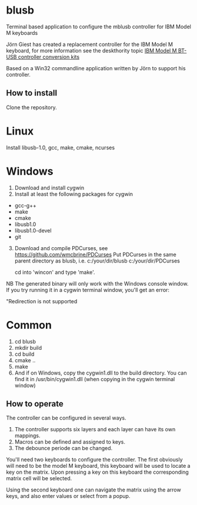 # blusb
Terminal based application to configure the mblusb controller for IBM Model M keyboards

Jörn Giest has created a replacement controller for the IBM Model M keyboard, for more information see the deskthority topic 
[IBM Model M BT-USB controller conversion kits](https://deskthority.net/viewtopic.php?f=55&t=17388)

Based on a Win32 commandline application written by Jörn to support his controller.


## How to install

Clone the repository.

Linux
=====

Install libusb-1.0, gcc, make, cmake, ncurses

Windows
=======

1. Download and install cygwin
2. Install at least the following packages for cygwin
  * gcc-g++
  * make
  * cmake
  * libusb1.0
  * libusb1.0-devel
  * git
3. Download and compile PDCurses, see https://github.com/wmcbrine/PDCurses
   Put PDCurses in the same parent directory as blusb, i.e.
     c:/your/dir/blusb
     c:/your/dir/PDCurses

   cd into 'wincon' and type 'make'.

NB The generated binary will only work with the Windows console window. If you
try running it in a cygwin terminal window, you'll get an error: 

"Redirection is not supported

 

Common
======

1. cd blusb
2. mkdir build
3. cd build
4. cmake ..
5. make
6. And if on Windows, copy the cygwin1.dll to the build directory. You can 
   find it in /usr/bin/cygwin1.dll (when copying in the cygwin terminal window)

## How to operate

The controller can be configured in several ways. 

1. The controller supports six layers and each layer can have its own mappings.
2. Macros can be defined and assigned to keys.
3. The debounce periode can be changed.

You'll need two keyboards to configure the controller. The first obviously will need to be the model 
M keyboard, this keyboard will be used to locate a key on the matrix. Upon pressing a key on this keyboard 
the corresponding matrix cell will be selected.

Using the second keyboard one can navigate the matrix using the arrow keys, and also enter values or select from a popup.

